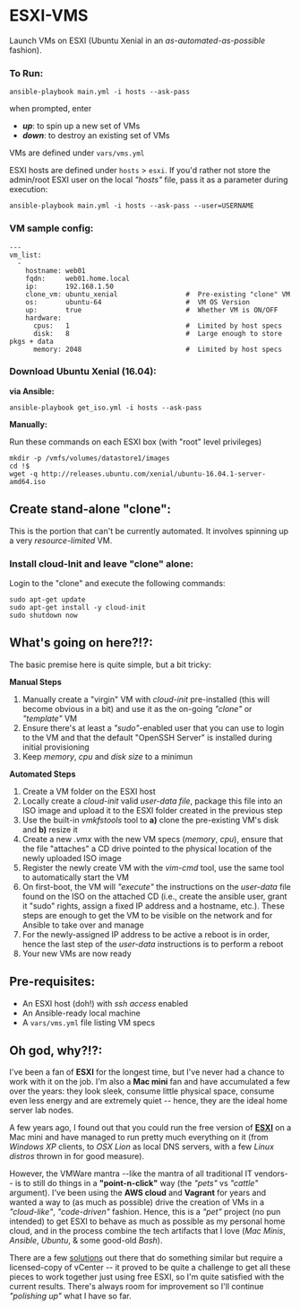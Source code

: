 # ESXI-VMS

Launch VMs on ESXI (Ubuntu Xenial in an _as-automated-as-possible_ fashion).

### **To Run:**

```
ansible-playbook main.yml -i hosts --ask-pass
```

when prompted, enter

* _**up**_: to spin up a new set of VMs
* _**down**_: to destroy an existing set of VMs

VMs are defined under `vars/vms.yml`

ESXI hosts are defined under `hosts` > `esxi`. If you'd rather not store the admin/root ESXI user on the local _"hosts"_ file, pass it as a parameter during execution:

```
ansible-playbook main.yml -i hosts --ask-pass --user=USERNAME
```

### **VM sample config:**
```
---
vm_list:
  -
    hostname: web01
    fqdn:     web01.home.local
    ip:       192.168.1.50
    clone_vm: ubuntu_xenial                 #  Pre-existing "clone" VM
    os:       ubuntu-64                     #  VM OS Version
    up:       true                          #  Whether VM is ON/OFF
    hardware:
      cpus:   1                             #  Limited by host specs
      disk:   8                             #  Large enough to store pkgs + data
      memory: 2048                          #  Limited by host specs
```


### **Download Ubuntu Xenial (16.04):**

**via Ansible:**

```
ansible-playbook get_iso.yml -i hosts --ask-pass
```

**Manually:**

Run these commands on each ESXI box (with "root" level privileges)

```
mkdir -p /vmfs/volumes/datastore1/images
cd !$
wget -q http://releases.ubuntu.com/xenial/ubuntu-16.04.1-server-amd64.iso
```

## **Create stand-alone "clone":**

This is the portion that can't be currently automated. It involves spinning up a very _resource-limited_ VM.

### **Install cloud-Init and leave "clone" alone:**
Login to the "clone" and execute the following commands:

```
sudo apt-get update
sudo apt-get install -y cloud-init
sudo shutdown now
```

## **What's going on here?!?:**

The basic premise here is quite simple, but a bit tricky:

**Manual Steps**

1. Manually create a "virgin" VM with _cloud-init_ pre-installed (this will become obvious in a bit) and use it as the on-going _"clone"_  or _"template"_ VM
2. Ensure there's at least a _"sudo"_-enabled user that you can use to login to the VM and that the default "OpenSSH Server" is installed during initial provisioning
3. Keep _memory_, _cpu_ and _disk size_ to a minimun

**Automated Steps**

1. Create a VM folder on the ESXI host
2. Locally create a _cloud-init_ valid _user-data file_, package this file into an ISO image and upload it to the ESXI folder created in the previous step
3. Use the built-in _vmkfstools_ tool to **a)** clone the pre-existing VM's disk and **b)** resize it
4. Create a new _.vmx_ with the new VM specs (_memory_, _cpu_), ensure that the file "attaches" a CD drive pointed to the physical location of the newly uploaded ISO image
5. Register the newly create VM with the _vim-cmd_ tool, use the same tool to automatically start the VM
4. On first-boot, the VM will _"execute"_ the instructions on the _user-data_ file found on the ISO on the attached CD (i.e., create the ansible user, grant it "sudo" rights, assign a fixed IP address and a hostname, etc.). These steps are enough to get the VM to be visible on the network and for Ansible to take over and manage
5. For the newly-assigned IP address to be active a reboot is in order, hence the last step of the _user-data_ instructions is to perform a reboot
6. Your new VMs are now ready



## **Pre-requisites:**

* An ESXI host (doh!) with _ssh access_ enabled
* An Ansible-ready local machine
* A `vars/vms.yml` file listing VM specs



## **Oh god, why?!?:**

I've been a fan of **ESXI** for the longest time, but I've never had a chance to work with it on the job. I'm also a **Mac mini** fan and have accumulated a few over the years: they look sleek, consume little physical space, consume even less energy and are extremely quiet -- hence, they are the ideal home server lab nodes.

A few years ago, I found out that you could run the free version of **[ESXI](http://www.virtuallyghetto.com/apple)** on a Mac mini and have managed to run pretty much everything on it (from _Windows XP_ clients, to _OSX Lion_ as local DNS servers, with a few _Linux distros_ thrown in for good measure).

However, the VMWare mantra --like the mantra of all traditional IT vendors-- is to still do things in a **"point-n-click"** way (the _"pets"_ vs _"cattle"_ argument). I've been using the **AWS cloud** and **Vagrant** for years and wanted a way to (as much as possible) drive the creation of VMs in a _"cloud-like"_, _"code-driven"_ fashion. Hence, this is a _"pet"_ project (no pun intended) to get ESXI to behave as much as possible as my personal home cloud, and in the process combine the tech artifacts that I love (_Mac Minis_, _Ansible_, _Ubuntu_, & some good-old _Bash_).

There are a few [solutions](https://github.com/nsidc/vagrant-vsphere) out there that do something similar but require a licensed-copy of vCenter -- it proved to be quite a challenge to get all these pieces to work together just using free ESXI, so I'm quite satisfied with the current results. There's always room for improvement so I'll continue _"polishing up"_ what I have so far.
